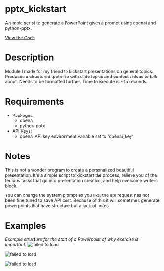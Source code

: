 # pptx_kickstart
A simple script to generate a PowerPoint given a prompt using openai and python-pptx.

[View the Code](/powerpoint_kickstart.py)

# Description
Module I made for my friend to kickstart presentations on general topics. Produces a structured .pptx file with slide topics and context / ideas to talk about. Needs to be formatted further. Time to execute is ~15 seconds.

# Requirements
* Packages:
    * openai
    * python-pptx
* API Keys:
    * openai API key environment variable set to 'openai_key'

# Notes
This is not a wonder program to create a personalized beautiful presentation. It's a simple script to kickstart the process, relieve you of the tedious tasks that go into presentation creation, and help overcome writers block.

You can change the system prompt as you like, the api request has not been fine tuned to save API cost. Because of this it will sometimes generate powerpoints that have structure but a lack of notes.

# Examples
*Example structure for the start of a Powerpoint of why exercise is important.*
![failed to load](https://cdn.discordapp.com/attachments/1063653051602321462/1086051919241412658/image.png)

![failed to load](https://cdn.discordapp.com/attachments/1063653051602321462/1086051765054623744/image.png)

![failed to load](https://cdn.discordapp.com/attachments/1063653051602321462/1086052064766988368/image.png)